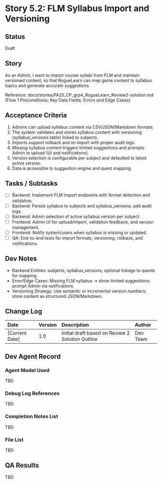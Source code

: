 # Story 5.2: FLM Syllabus Import and Versioning

## Status

Draft

## Story

As an Admin, I want to import course syllabi from FLM and maintain versioned content, so that RogueLearn can map game content to syllabus topics and generate accurate suggestions.

Reference: docs/stories/FA25_CP_grp4_RogueLearn_Review2-solution.md (Flow 1 Preconditions; Key Data Fields; Errors and Edge Cases)

## Acceptance Criteria

1. Admins can upload syllabus content via CSV/JSON/Markdown formats.
2. The system validates and stores syllabus content with versioning (syllabus_versions table) linked to subjects.
3. Imports support rollback and re-import with proper audit logs.
4. Missing syllabus content triggers limited suggestions and prompts Admin to upload (UI and notifications).
5. Version selection is configurable per subject and defaulted to latest active version.
6. Data is accessible to suggestion engine and quest mapping.

## Tasks / Subtasks

- [ ] Backend: Implement FLM import endpoints with format detection and validation.
- [ ] Backend: Persist syllabus to subjects and syllabus_versions; add audit logs.
- [ ] Backend: Admin selection of active syllabus version per subject.
- [ ] Frontend: Admin UI for upload/import, validation feedback, and version management.
- [ ] Frontend: Notify system/users when syllabus is missing or updated.
- [ ] QA: End-to-end tests for import formats, versioning, rollback, and notifications.

## Dev Notes

- Backend Entities: subjects, syllabus_versions; optional linkage to quests for mapping.
- Error/Edge Cases: Missing FLM syllabus -> show limited suggestions; prompt Admin via notifications.
- Versioning Strategy: Use semantic or incremental version numbers; store content as structured JSON/Markdown.

## Change Log

| Date | Version | Description | Author |
| :--- | :--- | :--- | :--- |
| [Current Date] | 1.0 | Initial draft based on Review 2 Solution Outline | Dev Team |

## Dev Agent Record

### Agent Model Used
TBD

### Debug Log References
TBD

### Completion Notes List
TBD

### File List
TBD

## QA Results
TBD